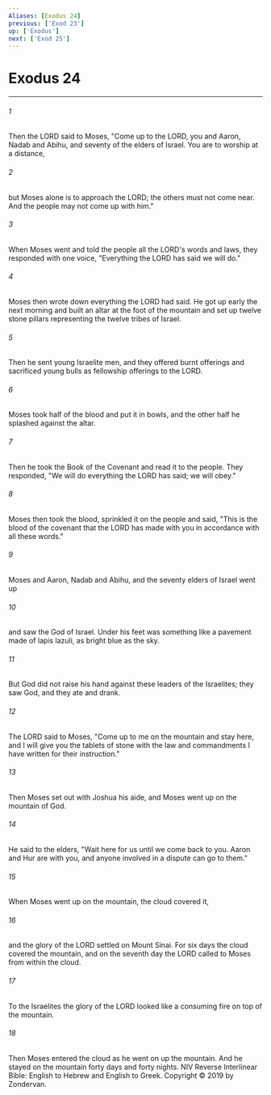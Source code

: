 ```yaml
---
Aliases: [Exodus 24]
previous: ['Exod 23']
up: ['Exodus']
next: ['Exod 25']
---
```

# Exodus 24

***


###### 1 
Then the LORD said to Moses, "Come up to the LORD, you and Aaron, Nadab and Abihu, and seventy of the elders of Israel. You are to worship at a distance, 

###### 2 
but Moses alone is to approach the LORD; the others must not come near. And the people may not come up with him." 

###### 3 
When Moses went and told the people all the LORD's words and laws, they responded with one voice, "Everything the LORD has said we will do." 

###### 4 
Moses then wrote down everything the LORD had said. He got up early the next morning and built an altar at the foot of the mountain and set up twelve stone pillars representing the twelve tribes of Israel. 

###### 5 
Then he sent young Israelite men, and they offered burnt offerings and sacrificed young bulls as fellowship offerings to the LORD. 

###### 6 
Moses took half of the blood and put it in bowls, and the other half he splashed against the altar. 

###### 7 
Then he took the Book of the Covenant and read it to the people. They responded, "We will do everything the LORD has said; we will obey." 

###### 8 
Moses then took the blood, sprinkled it on the people and said, "This is the blood of the covenant that the LORD has made with you in accordance with all these words." 

###### 9 
Moses and Aaron, Nadab and Abihu, and the seventy elders of Israel went up 

###### 10 
and saw the God of Israel. Under his feet was something like a pavement made of lapis lazuli, as bright blue as the sky. 

###### 11 
But God did not raise his hand against these leaders of the Israelites; they saw God, and they ate and drank. 

###### 12 
The LORD said to Moses, "Come up to me on the mountain and stay here, and I will give you the tablets of stone with the law and commandments I have written for their instruction." 

###### 13 
Then Moses set out with Joshua his aide, and Moses went up on the mountain of God. 

###### 14 
He said to the elders, "Wait here for us until we come back to you. Aaron and Hur are with you, and anyone involved in a dispute can go to them." 

###### 15 
When Moses went up on the mountain, the cloud covered it, 

###### 16 
and the glory of the LORD settled on Mount Sinai. For six days the cloud covered the mountain, and on the seventh day the LORD called to Moses from within the cloud. 

###### 17 
To the Israelites the glory of the LORD looked like a consuming fire on top of the mountain. 

###### 18 
Then Moses entered the cloud as he went on up the mountain. And he stayed on the mountain forty days and forty nights. NIV Reverse Interlinear Bible: English to Hebrew and English to Greek. Copyright © 2019 by Zondervan.
